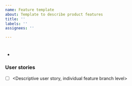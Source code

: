 ```yaml
---
name: Feature template
about: Template to describe product features
title: ''
labels: ''
assignees: ''

---
```


# <Descriptive feature name>
- <One sentence feature description>

### User stories
- [ ] <Descriptive user story, individual feature branch level>
